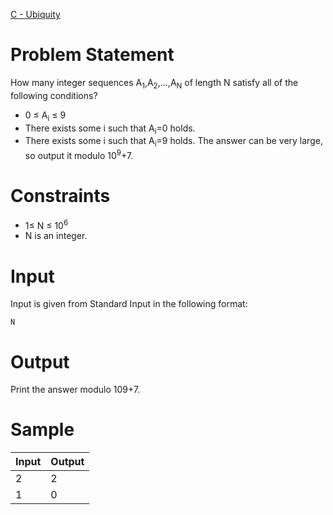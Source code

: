 
[C - Ubiquity](https://atcoder.jp/contests/abc178/tasks/abc178_c)
# Problem Statement
How many integer sequences A<sub>1</sub>,A<sub>2</sub>,…,A<sub>N</sub> of length N satisfy all of the following conditions?
* 0 ≤ A<sub>i</sub> ≤ 9
* There exists some i such that A<sub>i</sub>=0 holds.
* There exists some i such that A<sub>i</sub>=9 holds.
The answer can be very large, so output it modulo 10<sup>9</sup>+7.
# Constraints
* 1≤ N ≤ 10<sup>6</sup>
* N is an integer.
# Input
Input is given from Standard Input in the following format:
```
N
```
# Output
Print the answer modulo 109+7.
# Sample
|Input|Output|
|-|-|
|2|2|
|1|0|
